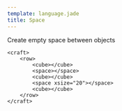```yaml
---
template: language.jade
title: Space
---
```


Create empty space between objects

```craftml
<craft>
    <row>
        <cube></cube>
        <space></space>
        <cube></cube>
        <space xsize="20"></space>
        <cube></cube>
    </row>
</craft>
```